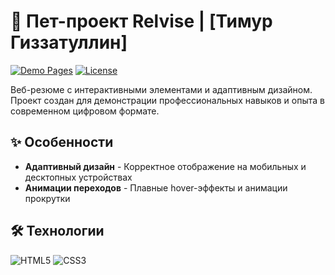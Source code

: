 # 👤 Пет-проект Relvise | [Тимур Гиззатуллин]

[![Demo Pages](https://img.shields.io/badge/View-Live%20Demo-brightgreen)](http://p91773qw.beget.tech/)
[![License](https://img.shields.io/badge/License-MIT-blue.svg)](LICENSE)

Веб-резюме с интерактивными элементами и адаптивным дизайном. Проект создан для демонстрации профессиональных навыков и опыта в современном цифровом формате.


## ✨ Особенности

- **Адаптивный дизайн** - Корректное отображение на мобильных и десктопных устройствах
- **Анимации переходов** - Плавные hover-эффекты и анимации прокрутки

## 🛠 Технологии

![HTML5](https://img.shields.io/badge/HTML5-E34F26?logo=html5&logoColor=white)
![CSS3](https://img.shields.io/badge/CSS3-1572B6?logo=css3&logoColor=white)
